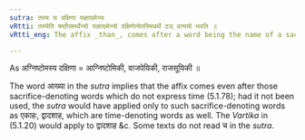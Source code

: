 ```yaml
---
sutra: तस्य च दक्षिणा यज्ञाख्येभ्यः
vRtti: तस्येति षष्ठीसमर्थेभ्यो यज्ञाख्येभ्यो दक्षिणेत्येतस्मिन्नर्थे ठञ् प्रत्ययो भवति ॥
vRtti_eng: The affix _than_, comes after a word being the name of a sacrifice, in the sense of 'the fee thereof'.

---
```

As अग्निष्टोमस्य दक्षिणा = आग्निष्टोमिकी, वाजपेयिकी, राजसूयिकी ॥

The word आख्या in the _sutra_ implies that the affix comes even after those sacrifice-denoting words which do not express time (5.1.78); had it not been used, the _sutra_ would have applied only to such sacrifice-denoting words as एकाहः, द्वादशाह, which are time-denoting words as well. The _Vartika_ in (5.1.20) would apply to द्वादशाह &c. Some texts do not read च in the _sutra_.